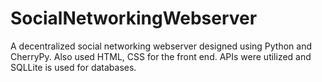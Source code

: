 # SocialNetworkingWebserver
A decentralized social networking webserver designed using Python and CherryPy. Also used HTML, CSS for the front end. APIs were utilized and SQLLite is used for databases.
